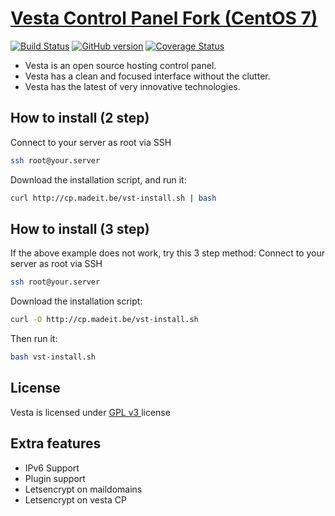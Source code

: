 [Vesta Control Panel Fork (CentOS 7)](http://vestacp.com/)
==================================================

[![Build Status](https://travis-ci.org/madeITBelgium/vesta.svg?branch=master)](https://travis-ci.org/madeITBelgium/vesta)
[![GitHub version](https://badge.fury.io/gh/madeITBelgium%2Fvesta.svg)](https://badge.fury.io/gh/madeITBelgium%2Fvesta)
[![Coverage Status](https://coveralls.io/repos/github/madeITBelgium/vesta/badge.svg?branch=master)](https://coveralls.io/github/madeITBelgium/vesta?branch=master)

* Vesta is an open source hosting control panel.
* Vesta has a clean and focused interface without the clutter.
* Vesta has the latest of very innovative technologies.

How to install (2 step)
----------------------------
Connect to your server as root via SSH
```bash
ssh root@your.server
```

Download the installation script, and run it:
```bash
curl http://cp.madeit.be/vst-install.sh | bash
```

How to install (3 step)
----------------------------
If the above example does not work, try this 3 step method:
Connect to your server as root via SSH
```bash
ssh root@your.server
```

Download the installation script:
```bash
curl -O http://cp.madeit.be/vst-install.sh
```
Then run it:
```bash
bash vst-install.sh
```

License
----------------------------
Vesta is licensed under  [GPL v3 ](https://github.com/madeITBelgium/vesta/blob/master/LICENSE) license



Extra features
----------------------------
- IPv6 Support
- Plugin support
- Letsencrypt on maildomains
- Letsencrypt on vesta CP